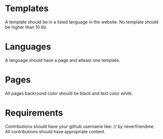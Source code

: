 # Templates
A template should be in a listed language in the website.
No template should be higher than 10 kb.
# Languages
A language should have a page and atleast one template.
# Pages
All pages backround color should be black and text color white.
# Requirements
Contributions should have your github username like:
// by neverfriendme. All contributions should have appropriate content.
